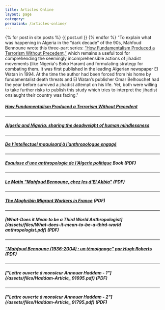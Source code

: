 ```yaml
---
title: Articles Online
layout: page
category:
permalink: /articles-online/
---
```

{% for post in site.posts %}
{{ post.url }}
{% endfor %}
"To explain what was happening in Algeria in the “dark decade” of the 90s, Mahfoud Bennoune wrote this three-part series: [“How Fundamentalism Produced a Terrorism Without Precedent,”](/article/how-fundamentalism-produced-a-terrorism-without-precedent/) which remains a useful tool for comprehending the seemingly incomprehensible actions of jihadist movements (like Nigeria's Boko Haram) and formulating strategy for combating them. It was first published in the leading Algerian newspaper El Watan in 1994.  At the time the author had been forced from his home by fundamentalist death threats and El Watan’s publisher Omar Belhouchet had the year before survived a jihadist attempt on his life.  Yet, both were willing to take further risks to publish this study which tries to interpret the jihadist onslaught their country was facing."

##### [*How Fundamentalism Produced a Terrorism Without Precedent*](/article/how-fundamentalism-produced-a-terrorism-without-precedent/)

---

##### [*Algeria and Nigeria: sharing the deadweight of human mindlessness*](http://www.opendemocracy.net/5050/mahfoud-bennoune/algeria-and-nigeria-sharing-deadweight-of-human-mindlessness)

---

##### [*De l’intellectuel maquisard à l’anthropologue engagé*](http://www.elwatan.com/contributions/de-l-intellectuel-maquisard-a-l-anthropologue-engage-17-05-2014-257452_120.php)


---

##### [**_Esquisse d'une anthropologie de l'Algerie politique_**](/assets/files/Esquisse-d-une-anthropologie-de-l-algerie-politique.pdf) Book (PDF)

---


##### [*Le Matin* "Mahfoud Bennoune, chez les d'El Akbia"](/assets/files/le-matin.pdf) (PDF)


---

##### [*The Maghribin Migrant Workers in France*](/assets/files/The-Maghribin-migrant-workers-in-France.pdf) (PDF)

---

##### [*What-Does it Mean to be a Third World Anthropologist*](/assets/files/What-does-it-mean-to-be-a-third-world anthropologist.pdf) (PDF)


---

##### ["Mahfoud Bennoune (1936-2004) : un témoignage" par Hugh Roberts](/assets/files/Hugh-Roberts.pdf) (PDF)


---

##### ["Lettre ouverte à monsieur Annouar Haddam - 1"](/assets/files/Haddam-Article_ 91695.pdf) (PDF)

---

##### ["Lettre ouverte à monsieur Annouar Haddam - 2"](/assets/files/Haddam-Article_ 91795.pdf) (PDF)
